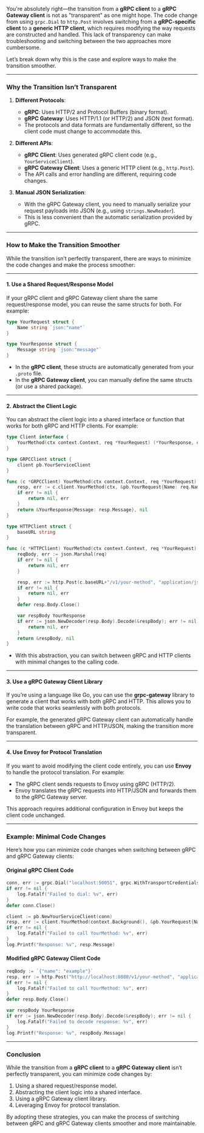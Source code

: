 You're absolutely right—the transition from a **gRPC client** to a **gRPC Gateway client** is not as "transparent" as one might hope. The code change from using `grpc.Dial` to `http.Post` involves switching from a **gRPC-specific client** to a **generic HTTP client**, which requires modifying the way requests are constructed and handled. This lack of transparency can make troubleshooting and switching between the two approaches more cumbersome.

Let’s break down why this is the case and explore ways to make the transition smoother.

---

### **Why the Transition Isn’t Transparent**
1. **Different Protocols**:
   - **gRPC**: Uses HTTP/2 and Protocol Buffers (binary format).
   - **gRPC Gateway**: Uses HTTP/1.1 (or HTTP/2) and JSON (text format).
   - The protocols and data formats are fundamentally different, so the client code must change to accommodate this.

2. **Different APIs**:
   - **gRPC Client**: Uses generated gRPC client code (e.g., `YourServiceClient`).
   - **gRPC Gateway Client**: Uses a generic HTTP client (e.g., `http.Post`).
   - The API calls and error handling are different, requiring code changes.

3. **Manual JSON Serialization**:
   - With the gRPC Gateway client, you need to manually serialize your request payloads into JSON (e.g., using `strings.NewReader`).
   - This is less convenient than the automatic serialization provided by gRPC.

---

### **How to Make the Transition Smoother**
While the transition isn’t perfectly transparent, there are ways to minimize the code changes and make the process smoother:

---

#### **1. Use a Shared Request/Response Model**
If your gRPC client and gRPC Gateway client share the same request/response model, you can reuse the same structs for both. For example:

```go
type YourRequest struct {
    Name string `json:"name"`
}

type YourResponse struct {
    Message string `json:"message"`
}
```

- In the **gRPC client**, these structs are automatically generated from your `.proto` file.
- In the **gRPC Gateway client**, you can manually define the same structs (or use a shared package).

---

#### **2. Abstract the Client Logic**
You can abstract the client logic into a shared interface or function that works for both gRPC and HTTP clients. For example:

```go
type Client interface {
    YourMethod(ctx context.Context, req *YourRequest) (*YourResponse, error)
}

type GRPCClient struct {
    client pb.YourServiceClient
}

func (c *GRPCClient) YourMethod(ctx context.Context, req *YourRequest) (*YourResponse, error) {
    resp, err := c.client.YourMethod(ctx, &pb.YourRequest{Name: req.Name})
    if err != nil {
        return nil, err
    }
    return &YourResponse{Message: resp.Message}, nil
}

type HTTPClient struct {
    baseURL string
}

func (c *HTTPClient) YourMethod(ctx context.Context, req *YourRequest) (*YourResponse, error) {
    reqBody, err := json.Marshal(req)
    if err != nil {
        return nil, err
    }

    resp, err := http.Post(c.baseURL+"/v1/your-method", "application/json", bytes.NewReader(reqBody))
    if err != nil {
        return nil, err
    }
    defer resp.Body.Close()

    var respBody YourResponse
    if err := json.NewDecoder(resp.Body).Decode(&respBody); err != nil {
        return nil, err
    }
    return &respBody, nil
}
```

- With this abstraction, you can switch between gRPC and HTTP clients with minimal changes to the calling code.

---

#### **3. Use a gRPC Gateway Client Library**
If you’re using a language like Go, you can use the **grpc-gateway** library to generate a client that works with both gRPC and HTTP. This allows you to write code that works seamlessly with both protocols.

For example, the generated gRPC Gateway client can automatically handle the translation between gRPC and HTTP/JSON, making the transition more transparent.

---

#### **4. Use Envoy for Protocol Translation**
If you want to avoid modifying the client code entirely, you can use **Envoy** to handle the protocol translation. For example:
- The gRPC client sends requests to Envoy using gRPC (HTTP/2).
- Envoy translates the gRPC requests into HTTP/JSON and forwards them to the gRPC Gateway server.

This approach requires additional configuration in Envoy but keeps the client code unchanged.

---

### **Example: Minimal Code Changes**
Here’s how you can minimize code changes when switching between gRPC and gRPC Gateway clients:

#### **Original gRPC Client Code**
```go
conn, err := grpc.Dial("localhost:50051", grpc.WithTransportCredentials(insecure.NewCredentials()))
if err != nil {
    log.Fatalf("Failed to dial: %v", err)
}
defer conn.Close()

client := pb.NewYourServiceClient(conn)
resp, err := client.YourMethod(context.Background(), &pb.YourRequest{Name: "example"})
if err != nil {
    log.Fatalf("Failed to call YourMethod: %v", err)
}
log.Printf("Response: %v", resp.Message)
```

#### **Modified gRPC Gateway Client Code**
```go
reqBody := `{"name": "example"}`
resp, err := http.Post("http://localhost:8080/v1/your-method", "application/json", strings.NewReader(reqBody))
if err != nil {
    log.Fatalf("Failed to call YourMethod: %v", err)
}
defer resp.Body.Close()

var respBody YourResponse
if err := json.NewDecoder(resp.Body).Decode(&respBody); err != nil {
    log.Fatalf("Failed to decode response: %v", err)
}
log.Printf("Response: %v", respBody.Message)
```

---

### **Conclusion**
While the transition from a **gRPC client** to a **gRPC Gateway client** isn’t perfectly transparent, you can minimize code changes by:
1. Using a shared request/response model.
2. Abstracting the client logic into a shared interface.
3. Using a gRPC Gateway client library.
4. Leveraging Envoy for protocol translation.

By adopting these strategies, you can make the process of switching between gRPC and gRPC Gateway clients smoother and more maintainable.